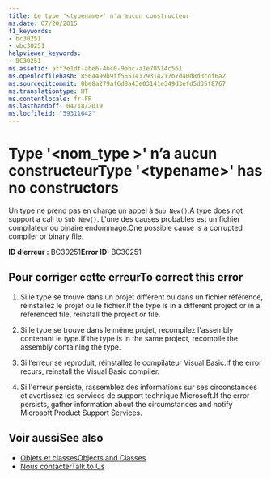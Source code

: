 ```yaml
---
title: Le type '<typename>' n'a aucun constructeur
ms.date: 07/20/2015
f1_keywords:
- bc30251
- vbc30251
helpviewer_keywords:
- BC30251
ms.assetid: aff3e1df-abe6-4bc0-9abc-a1e70514c561
ms.openlocfilehash: 8564499b9ff55514179314217b7d40d8d3cdf6a2
ms.sourcegitcommit: 0be8a279af6d8a43e03141e349d3efd5d35f8767
ms.translationtype: HT
ms.contentlocale: fr-FR
ms.lasthandoff: 04/18/2019
ms.locfileid: "59311642"
---
```

# <a name="type-typename-has-no-constructors"></a><span data-ttu-id="73334-102">Type '\<nom_type >' n’a aucun constructeur</span><span class="sxs-lookup"><span data-stu-id="73334-102">Type '\<typename>' has no constructors</span></span>
<span data-ttu-id="73334-103">Un type ne prend pas en charge un appel à `Sub New()`.</span><span class="sxs-lookup"><span data-stu-id="73334-103">A type does not support a call to `Sub New()`.</span></span> <span data-ttu-id="73334-104">L'une des causes probables est un fichier compilateur ou binaire endommagé.</span><span class="sxs-lookup"><span data-stu-id="73334-104">One possible cause is a corrupted compiler or binary file.</span></span>  
  
 <span data-ttu-id="73334-105">**ID d’erreur :** BC30251</span><span class="sxs-lookup"><span data-stu-id="73334-105">**Error ID:** BC30251</span></span>  
  
## <a name="to-correct-this-error"></a><span data-ttu-id="73334-106">Pour corriger cette erreur</span><span class="sxs-lookup"><span data-stu-id="73334-106">To correct this error</span></span>  
  
1. <span data-ttu-id="73334-107">Si le type se trouve dans un projet différent ou dans un fichier référencé, réinstallez le projet ou le fichier.</span><span class="sxs-lookup"><span data-stu-id="73334-107">If the type is in a different project or in a referenced file, reinstall the project or file.</span></span>  
  
2. <span data-ttu-id="73334-108">Si le type se trouve dans le même projet, recompilez l'assembly contenant le type.</span><span class="sxs-lookup"><span data-stu-id="73334-108">If the type is in the same project, recompile the assembly containing the type.</span></span>  
  
3. <span data-ttu-id="73334-109">Si l’erreur se reproduit, réinstallez le compilateur Visual Basic.</span><span class="sxs-lookup"><span data-stu-id="73334-109">If the error recurs, reinstall the Visual Basic compiler.</span></span>  
  
4. <span data-ttu-id="73334-110">Si l'erreur persiste, rassemblez des informations sur ses circonstances et avertissez les services de support technique Microsoft.</span><span class="sxs-lookup"><span data-stu-id="73334-110">If the error persists, gather information about the circumstances and notify Microsoft Product Support Services.</span></span>  
  
## <a name="see-also"></a><span data-ttu-id="73334-111">Voir aussi</span><span class="sxs-lookup"><span data-stu-id="73334-111">See also</span></span>

- [<span data-ttu-id="73334-112">Objets et classes</span><span class="sxs-lookup"><span data-stu-id="73334-112">Objects and Classes</span></span>](../../../visual-basic/programming-guide/language-features/objects-and-classes/index.md)
- [<span data-ttu-id="73334-113">Nous contacter</span><span class="sxs-lookup"><span data-stu-id="73334-113">Talk to Us</span></span>](/visualstudio/ide/talk-to-us)
